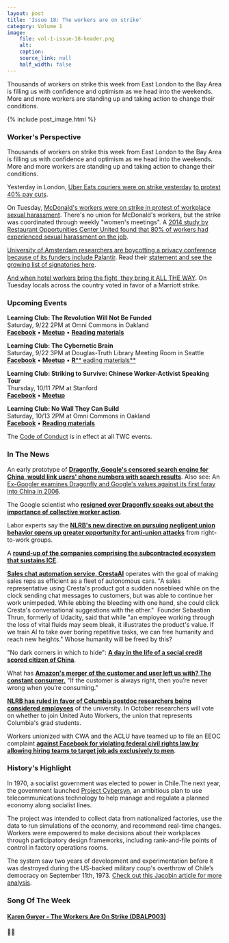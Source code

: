 ```yaml
---
layout: post
title: 'Issue 18: The workers are on strike'
category: Volume 1
image:
    file: vol-1-issue-18-header.png
    alt: 
    caption: 
    source_link: null
    half_width: false
---
```


<!-- Content imported from: http://eepurl.com/dHXHa1 -->

Thousands of workers on strike this week from East London to the Bay Area is filling us with confidence and optimism as we head into the&nbsp;weekends. More and more workers are standing up and taking action to change their conditions.

<!--excerpt-->

{% include post_image.html %}

### Worker's Perspective

Thousands of workers on strike this week from East London to the Bay Area is filling us with confidence and optimism as we head into the&nbsp;weekends. More and more workers are standing up and taking action to change their conditions.  
  
Yesterday in London,&nbsp;[Uber Eats couriers were on strike yesterday](https://twitter.com/techworkersco/status/1042781302276022273) [to protest 40% pay cuts](https://www.theguardian.com/technology/2018/sep/20/uber-eats-couriers-pay-protest-brings-traffic-to-a-halt-in-central-london).  
  
On Tuesday,&nbsp;[McDonald's workers were on strike in protest of workplace sexual harassment](https://www.theguardian.com/business/2018/sep/18/mcdonalds-workers-strike-over-rampant-sexual-harassment). There's no union for McDonald's workers, but the strike was coordinated through weekly "women's meetings".&nbsp;A [2014 study by Restaurant Opportunities Center United found that 80% of workers had experienced sexual harassment on the job](https://theintercept.com/2018/09/18/mcdonalds-strike-sexual-harassment-me-too/).  
  
[University of Amsterdam researchers are boycotting a privacy conference because of its funders include Palantir](https://www.itwire.com/security/84572-six-researchers-boycott-dutch-conf-due-to-palantir-s-sponsorship.html). Read their [statement and see the growing list of signatories here](https://fundingmatters.tech/).  
  
[And when hotel workers bring the fight, they bring it ALL THE WAY](https://www.baystatebanner.com/2018/09/20/marriott-hotel-workers-vote-to-authorize-strike/). On Tuesday locals across the country voted in favor of a Marriott strike.


###  Upcoming Events

 **Learning Club: The Revolution Will Not Be Funded**  
Saturday, 9/22 2PM at Omni Commons in Oakland  
[**Facebook**](https://www.facebook.com/events/2169876176601348/?ref_page_id=1620087751567084&acontext=%7B%22source%22%3A5%2C%22action_history%22%3A%5B%7B%22surface%22%3A%22page%22%2C%22mechanism%22%3A%22main_list%22%2C%22extra_data%22%3A%22%5C%22%5B%5D%5C%22%22%7D%5D%2C%22has_source%22%3Atrue%7D) •&nbsp;[**Meetup**](https://www.meetup.com/Tech-Workers-Coalition/)&nbsp;• [**Reading materials**](https://sites.google.com/view/tech-workers-coalition/topics/the-revolution-will-not-be-funded?authuser=0)  
  
**Learning Club: The Cybernetic Brain**  
Saturday, 9/22 3PM at Douglas-Truth Library Meeting Room in Seattle  
[**Facebook**](https://www.facebook.com/events/1807664429287026/?ref_page_id=1620087751567084&acontext=%7B%22source%22%3A5%2C%22action_history%22%3A%5B%7B%22surface%22%3A%22page%22%2C%22mechanism%22%3A%22main_list%22%2C%22extra_data%22%3A%22%5C%22%5B%5D%5C%22%22%7D%5D%2C%22has_source%22%3Atrue%7D) • [**Meetup**](https://www.meetup.com/SEATWC/events/254384263/) •&nbsp;[**R**** eading materials**](https://sites.google.com/view/tech-workers-coalition/topics/the-cybernetic-brain?authuser=0)  
  
**Learning Club: Striking to Survive: Chinese Worker-Activist Speaking Tour**  
Thursday, 10/11 7PM at Stanford  
[**Facebook**](https://www.facebook.com/events/1807664429287026/?ref_page_id=1620087751567084&acontext=%7B%22source%22%3A5%2C%22action_history%22%3A%5B%7B%22surface%22%3A%22page%22%2C%22mechanism%22%3A%22main_list%22%2C%22extra_data%22%3A%22%5C%22%5B%5D%5C%22%22%7D%5D%2C%22has_source%22%3Atrue%7Dhttps://www.facebook.com/events/1898490060454664/)&nbsp;• [**Meetup**](https://www.meetup.com/Tech-Workers-Coalition/events/254402815/)  
  
**Learning Club: No Wall They Can Build**  
Saturday, 10/13 2PM at Omni Commons in Oakland  
[**Facebook**](https://www.facebook.com/events/719981168349377/)&nbsp;• [**Reading materials**](https://sites.google.com/view/tech-workers-coalition/topics/no-wall-they-can-build?authuser=0)

The [Code of Conduct](https://techworkerscoalition.org/community-guide/) is in effect at all TWC events.


###  In The News

An early prototype of [**Dragonfly, Google's censored search engine for China, would link users' phone numbers with search results**](https://theintercept.com/2018/09/14/google-china-prototype-links-searches-to-phone-numbers/). Also see: An [Ex-Googler examines Dragonfly and Google's values against its first foray into China in 2006](https://docs.google.com/document/d/1ZlQAG7qJXglIlObUmuHeQJ7gcdAPp57gsYgl04wVuVY/mobilebasic).  
  
The Google scientist who [**resigned over Dragonfly speaks out about the importance of collective worker action**](https://youtu.be/yvjGKBSTA3M).  
  
Labor experts say the [**NLRB's new directive on pursuing negligent union behavior opens up greater opportunity for anti-union attacks**](https://news.bloomberglaw.com/daily-labor-report/nlrb-ratchets-up-prosecution-of-negligent-labor-unions) from right-to-work groups.  
  
A [**round-up of the companies comprising the subcontracted ecosystem that sustains ICE**](https://news.bloomberglaw.com/daily-labor-report/nlrb-ratchets-up-prosecution-of-negligent-labor-unions).&nbsp;&nbsp;  
  
[**Sales chat automation service, CrestaAI**](https://www.cnbc.com/2018/09/16/cresta-ai-enterprise-software-zayd-enam-sebastian-thrun.html) operates with the goal of making sales reps as efficient as a fleet of autonomous cars. "A sales representative using Cresta's product got a sudden nosebleed while on the clock sending chat messages to customers, but was able to continue her work unimpeded. While ebbing the bleeding with one hand, she could click Cresta's conversational suggestions with the other."&nbsp; Founder Sebastian Thrun, formerly of Udacity, said that while "an employee working through the loss of vital fluids may seem bleak, it illustrates the product's value. If we train AI to take over boring repetitive tasks, we can free humanity and reach new heights." Whose humanity will be freed by this?  
  
"No dark corners in which to hide": [**A day in the life of a social credit scored citizen of China**](http://mobile.abc.net.au/news/2018-09-18/china-social-credit-a-model-citizen-in-a-digital-dictatorship/10200278).  
  
What has [**Amazon's merger of the customer and user left us with? The constant consumer.**](http://reallifemag.com/the-constant-consumer/)&nbsp;"If the customer is always right, then you’re never wrong when you’re consuming."  
  
[**NLRB has ruled in favor of Columbia postdoc researchers being considered employees**](https://www.columbiaspectator.com/news/2018/09/20/columbia-postdoctoral-workers-gain-employee-status-to-hold-vote-to-unionize-following-nlrb-ruling/) of the university. In October researchers will vote on whether to join United Auto Workers, the union that represents Columbia's grad students.  
  
Workers unionized with CWA and the ACLU have teamed up to file an EEOC complaint [**against Facebook for violating federal civil rights law by allowing hiring teams to target job ads exclusively to men**](http://fortune.com/2018/09/18/facebook-gender-discrimination-aclu-ads/?utm_source=fortune.com&utm_medium=email&utm_campaign=broadsheet&utm_content=2018091912pm&eminfo=%7b%22EMAIL%22%3a%22KQ58hxo9OjQS2W%2faWGB8n3ms49h%2bMUZs%22%2c%22BRAND%22%3a%22FO%22%2c%22CONTENT%22%3a%22Newsletter%22%2c%22UID%22%3a%22FO_BRD_7B42E541-E780-4647-A0D6-3E3C3C79806A%22%2c%22SUBID%22%3a%22115665362%22%2c%22JOBID%22%3a%22883301%22%2c%22NEWSLETTER%22%3a%22BROADSHEET%22%2c%22ZIP%22%3a%22%22%2c%22COUNTRY%22%3a%22USA%22%7d).


### History's Highlight

In 1970, a socialist government was elected to power in Chile.The next year, the government launched [Project Cybersyn](https://en.wikipedia.org/wiki/Project_Cybersyn), an ambitious plan to use telecommunications technology to help manage and regulate a planned economy along socialist lines.  
  
The project was intended to collect data from nationalized factories, use the data to run simulations of the economy, and recommend real-time changes. Workers were empowered to make decisions about their workplaces through participatory design frameworks, including rank-and-file points of control in factory operations rooms.&nbsp;  
  
The system saw two years of development and experimentation before it was destroyed during the US-backed military coup's overthrow of Chile’s democracy on September 11th, 1973. [Check out this Jacobin article for more analysis](https://www.jacobinmag.com/2015/04/allende-chile-beer-medina-cybersyn/).


### Song Of The Week

#### [**Karen Gwyer - The Workers Are On Strike (DBALP003)**](https://www.youtube.com/watch?v=FZa2etF7PTs)
  
✊🏾
